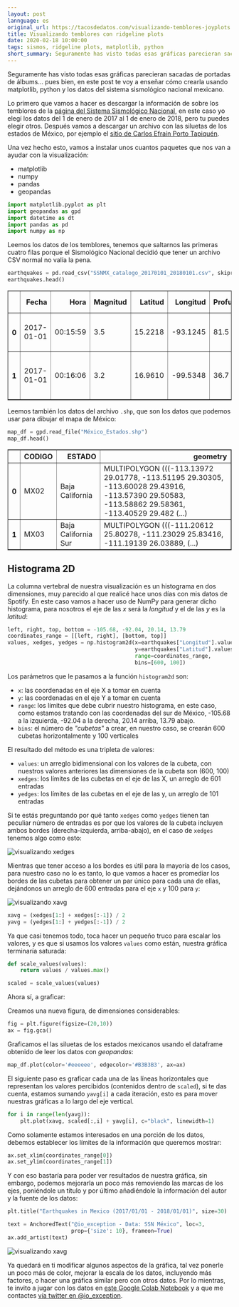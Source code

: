 ```yaml
---
layout: post
lannguage: es
original_url: https://tacosdedatos.com/visualizando-temblores-joyplots
title: Visualizando temblores con ridgeline plots
date: 2020-02-18 10:00:00
tags: sismos, ridgeline plots, matplotlib, python
short_summary: Seguramente has visto todas esas gráficas parecieran sacadas de portadas de álbums… pues bien, en este post te voy a enseñar cómo crearla usando matplotlib, python y los datos del sistema sismológico nacional mexicano.
---
```

Seguramente has visto todas esas gráficas parecieran sacadas de portadas de álbums... pues bien, en este post te voy a enseñar cómo crearla usando matplotlib, python y los datos del sistema sismológico nacional mexicano.

Lo primero que vamos a hacer es descargar la información de sobre los temblores de la [página del Sistema Sismológico Nacional](http://www2.ssn.unam.mx:8080/catalogo/), en este caso yo elegí los datos del 1 de enero de 2017 al 1 de enero de 2018, pero tu puedes elegir otros. Después vamos a descargar un archivo con las siluetas de los estados de México, por ejemplo el [sitio de Carlos Efraín Porto Tapiquén](https://tapiquen-sig.jimdofree.com/descargas-gratuitas/m%C3%A9xico/). 

Una vez hecho esto, vamos a instalar unos cuantos paquetes que nos van a ayudar con la visualización:  
 - matplotlib  
 - numpy  
 - pandas   
 - geopandas  

```python
import matplotlib.pyplot as plt
import geopandas as gpd
import datetime as dt
import pandas as pd
import numpy as np
```

Leemos los datos de los temblores, tenemos que saltarnos las primeras cuatro filas porque el Sismológico Nacional decidió que tener un archivo CSV normal no valía la pena.

```python
earthquakes = pd.read_csv("SSNMX_catalogo_20170101_20180101.csv", skiprows=4)
earthquakes.head()
```

<table border="1" class="dataframe">
  <thead>
    <tr style="text-align: right;">
      <th></th>
      <th>Fecha</th>
      <th>Hora</th>
      <th>Magnitud</th>
      <th>Latitud</th>
      <th>Longitud</th>
      <th>Profundidad</th>
      <th>Referencia de localizacion</th>
      <th>Fecha UTC</th>
      <th>Hora UTC</th>
      <th>Estatus</th>
    </tr>
  </thead>
  <tbody>
    <tr>
      <th>0</th>
      <td>2017-01-01</td>
      <td>00:15:59</td>
      <td>3.5</td>
      <td>15.2218</td>
      <td>-93.1245</td>
      <td>81.5</td>
      <td>35 km al SUROESTE de MAPASTEPEC, CHIS</td>
      <td>2017-01-01</td>
      <td>06:15:59</td>
      <td>revisado</td>
    </tr>
    <tr>
      <th>1</th>
      <td>2017-01-01</td>
      <td>00:16:06</td>
      <td>3.2</td>
      <td>16.9610</td>
      <td>-99.5348</td>
      <td>36.7</td>
      <td>24 km al NOROESTE de SAN MARCOS, GRO</td>
      <td>2017-01-01</td>
      <td>06:16:06</td>
      <td>revisado</td>
    </tr>
  </tbody>
</table>

Leemos también los datos del archivo `.shp`, que son los datos que podemos usar para dibujar el mapa de México:

```python
map_df = gpd.read_file("México_Estados.shp")
map_df.head()
```  

<table border="1" class="dataframe">
  <thead>
    <tr style="text-align: right;">
      <th></th>
      <th>CODIGO</th>
      <th>ESTADO</th>
      <th>geometry</th>
    </tr>
  </thead>
  <tbody>
    <tr>
      <th>0</th>
      <td>MX02</td>
      <td>Baja California</td>
      <td>MULTIPOLYGON (((-113.13972 29.01778, -113.51195 29.30305, -113.60028 29.43916, -113.57390 29.50583, -113.58862 29.58361, -113.40529 29.482 (...)</td>
    </tr>
    <tr>
      <th>1</th>
      <td>MX03</td>
      <td>Baja California Sur</td>
      <td>MULTIPOLYGON (((-111.20612 25.80278, -111.23029 25.83416, -111.19139 26.03889,  (...)</td>
    </tr>
  </tbody>
</table>

## Histograma 2D  

La columna vertebral de nuestra visualización es un histograma en dos dimensiones, muy parecido al que realicé hace unos días con mis datos de Spotify. En este caso vamos a hacer uso de NumPy para generar dicho histograma, para nosotros el eje de las *x* será la *longitud* y el de las *y* es la *latitud*:

```python
left, right, top, bottom = -105.68, -92.04, 20.14, 13.79
coordinates_range = [[left, right], [bottom, top]]
values, xedges, yedges = np.histogram2d(x=earthquakes["Longitud"].values, 
                                        y=earthquakes["Latitud"].values,
                                        range=coordinates_range,
                                        bins=[600, 100])
```

Los parámetros que le pasamos a la función `histogram2d` son:  
 - `x`: las coordenadas en el eje X a tomar en cuenta
 - `y`: las coordenadas en el eje Y a tomar en cuenta
 - `range`: los límites que debe cubrir nuestro histograma, en este caso, como estamos tratando con las coordenadas del sur de México, -105.68 a la izquierda, -92.04 a la derecha, 20.14 arriba, 13.79 abajo.
 - `bins`: el número de *"cubetas"* a crear, en nuestro caso, se crearán 600 cubetas horizontalmente y 100 verticales

El resultado del método es una tripleta de valores: 
 - `values`: un arreglo bidimensional con los valores de la cubeta, con nuestros valores anteriores las dimensiones de la cubeta son (600, 100)
 - `xedges`: los límites de las cubetas en el eje de las X, un arreglo de 601 entradas
 - `yedges`: los límites de las cubetas en el eje de las y, un arreglo de 101 entradas 

Si te estás preguntando por qué tanto `xedges` como `yedges` tienen tan peculiar número de entradas es por que los valores de la cubeta incluyen ambos bordes (derecha-izquierda, arriba-abajo), en el caso de `xedges` tenemos algo como esto:

![visualizando xedges](https://i.imgur.com/Gk1iWLf.png)

Mientras que tener acceso a los bordes es útil para la mayoría de los casos, para nuestro caso no lo es tanto, lo que vamos a hacer es promediar los bordes de las cubetas para obtener un par único para cada una de ellas, dejándonos un arreglo de 600 entradas para el eje `x` y 100 para `y`:

![visualizando xavg](https://i.imgur.com/NVF9ixW.png)

```python
xavg = (xedges[1:] + xedges[:-1]) / 2
yavg = (yedges[1:] + yedges[:-1]) / 2
```

Ya que casi tenemos todo, toca hacer un pequeño truco para escalar los valores, y es que si usamos los valores `values` como están, nuestra gráfica terminaría saturada:

```python
def scale_values(values):
    return values / values.max()

scaled = scale_values(values)
```

Ahora sí, a graficar:  

Creamos una nueva figura, de dimensiones considerables:

```python
fig = plt.figure(figsize=(20,10))
ax = fig.gca()
```

Graficamos el las siluetas de los estados mexicanos usando el dataframe obtenido de leer los datos con *geopandas*:

```python
map_df.plot(color='#eeeeee', edgecolor='#B3B3B3', ax=ax)
```

El siguiente paso es graficar cada una de las líneas horizontales que representan los valores percibidos (contenidos dentro de `scaled`), si te das cuenta, estamos sumando `yavg[i]` a cada iteración, esto es para mover nuestras gráficas a lo largo del eje vertical.

```python                                                                         
for i in range(len(yavg)):
    plt.plot(xavg, scaled[:,i] + yavg[i], c="black", linewidth=1)
```

Como solamente estamos interesados en una porción de los datos, debemos establecer los límites de la información que queremos mostrar:

```python
ax.set_xlim(coordinates_range[0])
ax.set_ylim(coordinates_range[1])
```

Y con eso bastaría para poder ver resultados de nuestra gráfica, sin embargo, podemos mejorarla un poco más removiendo las marcas de los ejes, poniéndole un título y por último añadiéndole la información del autor y la fuente de los datos:

```python
plt.title("Earthquakes in Mexico (2017/01/01 - 2018/01/01)", size=30)

text = AnchoredText("@io_exception - Data: SSN México", loc=3,
                    prop={'size': 10}, frameon=True)
ax.add_artist(text)
```

![visualizando xavg](https://i.imgur.com/MHLosn4.png)

Ya quedará en ti modificar algunos aspectos de la gráfica, tal vez ponerle un poco más de color, mejorar la escala de los datos, incluyendo más factores, o hacer una gráfica similar pero con otros datos. Por lo mientras, te invito a jugar con los datos en [este Google Colab Notebook](https://colab.research.google.com/drive/1fwVd2QMEMXgrJD-XNDv5EGayjZYAX7IB) y a que me contactes [vía twitter en @io_exception](https://twitter.com/io_exception).
